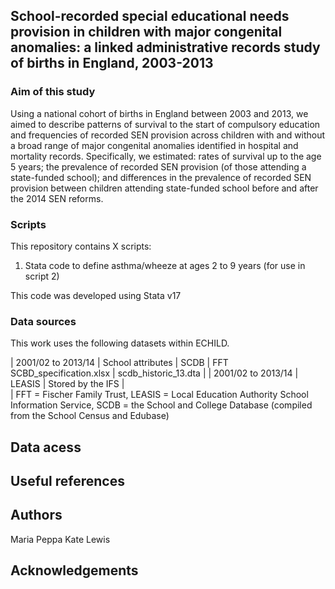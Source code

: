 ## School-recorded special educational needs provision in children with major congenital anomalies: a linked administrative records study of births in England, 2003-2013
### Aim of this study
Using a national cohort of births in England between 2003 and 2013, we aimed to describe patterns of survival to the start of compulsory education and frequencies of recorded SEN provision across children with and without a broad range of major congenital anomalies identified in hospital and mortality records. Specifically, we estimated: rates of survival up to the age 5 years; the prevalence of recorded SEN provision (of those attending a state-funded school); and differences in the prevalence of recorded SEN provision between children attending state-funded school before and after the 2014 SEN reforms. 
### Scripts
This repository contains X scripts:
1. Stata code to define asthma/wheeze at ages 2 to 9 years (for use in script 2)

This code was developed using Stata v17
### Data sources
This work uses the following datasets within ECHILD. 

| 2001/02 to 2013/14  | School attributes  | SCDB  | FFT SCBD_specification.xlsx | scdb_historic_13.dta | 
| 2001/02 to 2013/14  | LEASIS  | Stored by the IFS |  
| 
FFT = Fischer Family Trust, LEASIS = Local Education Authority School Information Service, SCDB = the School and College Database (compiled from the School Census and Edubase)
## Data acess
## Useful references
## Authors
Maria Peppa
Kate Lewis
## Acknowledgements
